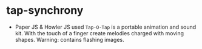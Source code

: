# tap-synchrony 

* Paper JS & Howler JS used
``` Tap-O-Tap ``` is a portable animation and sound kit. With the touch of a finger create melodies charged with moving shapes. Warning: contains flashing images.

